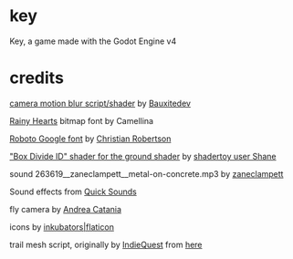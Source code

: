 # key
Key, a game made with the Godot Engine v4


# credits
[camera motion blur script/shader](https://github.com/Bauxitedev/godot-motion-blur) by [Bauxitedev](https://github.com/Bauxitedev)

[Rainy Hearts](https://www.dafont.com/rainyhearts.font) bitmap font by Camellina

[Roboto Google font](https://fonts.google.com/specimen/Roboto) by [Christian Robertson](https://fonts.google.com/?query=Christian+Robertson)

["Box Divide ID" shader for the ground shader](https://www.shadertoy.com/view/WlsSRs) by [shadertoy user Shane](https://www.shadertoy.com/user/Shane)

sound 263619__zaneclampett__metal-on-concrete.mp3 by [zaneclampett](https://freesound.org/people/zaneclampett/ )

Sound effects from [Quick Sounds](https://quicksounds.com)

fly camera by [Andrea Catania](https://gist.github.com/AndreaCatania/316fc412a7b478ca5226b5c17d963737)

icons by [inkubators|flaticon](https://www.flaticon.com/authors/inkubators)

trail mesh script, originally by [IndieQuest](https://github.com/IndieQuest) from [here](https://github.com/IndieQuest/DogFightTutorial/blob/master/TrailRenderScriptClass/TrailRender.gd)
